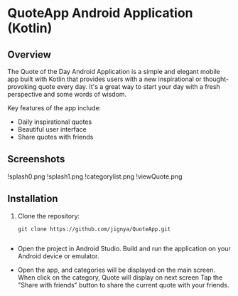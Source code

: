 # QuoteApp Android Application (Kotlin)

## Overview

The Quote of the Day Android Application is a simple and elegant mobile app built with Kotlin that provides users with a new inspirational or thought-provoking quote every day. It's a great way to start your day with a fresh perspective and some words of wisdom.

Key features of the app include:
- Daily inspirational quotes
- Beautiful user interface
- Share quotes with friends


## Screenshots

!splash0.png
!splash1.png
!categorylist.png
!viewQuote.png

## Installation

1. Clone the repository:

   ```shell
   git clone https://github.com/jignya/QuoteApp.git
  
- Open the project in Android Studio.
 Build and run the application on your Android device or emulator.

- Open the app, and categories will be displayed on the main screen.
When click on the category, Quote will display on next screen
Tap the "Share with friends" button to share the current quote with your friends.
